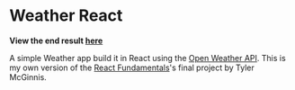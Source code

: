 # Weather React

**View the end result [here](http://weather-react.surge.sh)**

A simple Weather app build it in React using the [Open Weather API](http://openweathermap.org/api). This is my own version of the [React Fundamentals](https://reacttraining.com/online/react-fundamentals)'s final project by Tyler McGinnis.
